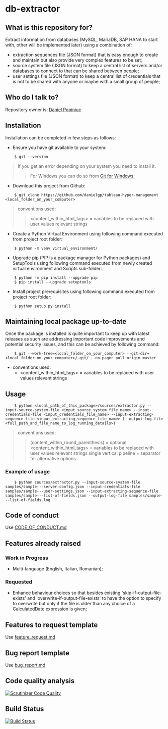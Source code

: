 # db-extractor


## What is this repository for?

Extract information from databases (MySQL, MariaDB, SAP HANA to start with, other will be implemented later) using a combination of:
* extraction sequences file (JSON format) that is easy enough to create and maintain but also provide very complex features to be set;
* source system file (JSON format) to keep a central list of servers and/or databases to connect to that can be shared between people;
* user settings file (JSON format) to keep a central list of credentials that is not to be shared with anyone or maybe with a small group of people; 

## Who do I talk to?

Repository owner is: [Daniel Popiniuc](mailto:danielpopiniuc@gmail.com)


## Installation

Installation can be completed in few steps as follows:
* Ensure you have git available to your system:
```
    $ git --version
```
> If you get an error depending on your system you need to install it.
>> For Windows you can do so from [Git for Windows](https://github.com/git-for-windows/git/releases/);
* Download this project from Github:
```
    $ git clone https://github.com/danielgp/tableau-hyper-management <local_folder_on_your_computer>
```
> conventions used:
>> <content_within_html_tags> = variables to be replaced with user values relevant strings
* Create a Python Virtual Environment using following command executed from project root folder:
```
    $ python -m venv virtual_environment/
```
* Upgrade pip (PIP is a package manager for Python packages) and SetupTools using following command executed from newly created virtual environment and Scripts sub-folder:
```
    $ python -m pip install --upgrade pip
    $ pip install --upgrade setuptools
```
* Install project prerequisites using following command executed from project root folder:
```
    $ python setup.py install
```


## Maintaining local package up-to-date

Once the package is installed is quite important to keep up with latest releases as such are addressing important code improvements and potential security issues, and this can be achieved by following command:
```
    $ git --work-tree=<local_folder_on_your_computer> --git-dir=<local_folder_on_your_computer>/.git/ --no-pager pull origin master
```
- conventions used:
    - <content_within_html_tags> = variables to be replaced with user values relevant strings


## Usage

```
    $ python <local_path_of_this_package>/sources/extractor.py --input-source-system-file <input_source_system_file_name> --input-credentials-file <input_credentials_file_name> --input-extracting-sequence-file <input_extracting_sequence_file_name> (--output-log-file <full_path_and_file_name_to_log_running_details>)
```
> conventions used:
>> (content_within_round_parenthesis) = optional
>> <content_within_html_tags> = variables to be replaced with user values relevant strings
>> single vertical pipeline = separator for alternative options

### Example of usage
```
    $ python sources/extractor.py --input-source-system-file samples/sample---server-config.json --input-credentials-file samples/sample---user-settings.json --input-extracting-sequence-file samples/sample---list-of-fields.json --output-log-file samples/sample---list-of-fields.log
```

## Code of conduct

Use [CODE_OF_CONDUCT.md](.github/CODE_OF_CONDUCT.md)

## Features already raised

### Work in Progress
* Multi-language (English, Italian, Romanian);

### Requested
* Enhance behaviour choices so that besides existing 'skip-if-output-file-exists' and 'overwrite-if-output-file-exists' to have the option to specify to overwrite but only if the file is older than any choice of a CalculatedDate expression is given;

## Features to request template

Use [feature_request.md](.github/ISSUE_TEMPLATE/feature_request.md)

## Bug report template

Use [bug_report.md](.github/ISSUE_TEMPLATE/bug_report.md)

## Code quality analysis
[![Scrutinizer Code Quality](https://scrutinizer-ci.com/g/danielgp/db-extractor/badges/quality-score.png?b=master)](https://scrutinizer-ci.com/g/danielgp/db-extractor/?branch=master)

## Build Status
[![Build Status](https://scrutinizer-ci.com/g/danielgp/db-extractor/badges/build.png?b=master)](https://scrutinizer-ci.com/g/danielgp/db-extractor/build-status/master)
